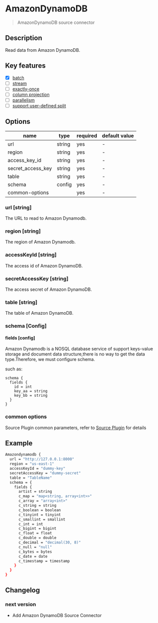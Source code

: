 # AmazonDynamoDB

> AmazonDynamoDB source connector

## Description

Read data from Amazon DynamoDB.

## Key features

- [x] [batch](../../concept/connector-v2-features.md)
- [ ] [stream](../../concept/connector-v2-features.md)
- [ ] [exactly-once](../../concept/connector-v2-features.md)
- [ ] [column projection](../../concept/connector-v2-features.md)
- [ ] [parallelism](../../concept/connector-v2-features.md)
- [ ] [support user-defined split](../../concept/connector-v2-features.md)

## Options

|       name        |  type  | required | default value |
|-------------------|--------|----------|---------------|
| url               | string | yes      | -             |
| region            | string | yes      | -             |
| access_key_id     | string | yes      | -             |
| secret_access_key | string | yes      | -             |
| table             | string | yes      | -             |
| schema            | config | yes      | -             |
| common-options    |        | yes      | -             |

### url [string]

The URL to read to Amazon Dynamodb.

### region [string]

The region of Amazon Dynamodb.

### accessKeyId [string]

The access id of Amazon DynamoDB.

### secretAccessKey [string]

The access secret of Amazon DynamoDB.

### table [string]

The table of Amazon DynamoDB.

### schema [Config]

#### fields [config]

Amazon Dynamodb is a NOSQL database service of support keys-value storage and document data structure,there is no way to get the data type.Therefore, we must configure schema.

such as:

```
schema {
  fields {
    id = int
    key_aa = string
    key_bb = string
  }
}
```

### common options

Source Plugin common parameters, refer to [Source Plugin](common-options.md) for details

## Example

```bash
Amazondynamodb {
  url = "http://127.0.0.1:8000"
  region = "us-east-1"
  accessKeyId = "dummy-key"
  secretAccessKey = "dummy-secret"
  table = "TableName"
  schema = {
    fields {
      artist = string
      c_map = "map<string, array<int>>"
      c_array = "array<int>"
      c_string = string
      c_boolean = boolean
      c_tinyint = tinyint
      c_smallint = smallint
      c_int = int
      c_bigint = bigint
      c_float = float
      c_double = double
      c_decimal = "decimal(30, 8)"
      c_null = "null"
      c_bytes = bytes
      c_date = date
      c_timestamp = timestamp
    }
  }
}
```

## Changelog

### next version

- Add Amazon DynamoDB Source Connector

